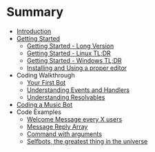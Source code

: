 # Summary

* [Introduction](README.md)
* [Getting Started](getting-started/README.md)
   * [Getting Started - Long Version](getting-started/the-long-version.md)
   * [Getting Started - Linux TL;DR](getting-started/linux-tldr.md)
   * [Getting Started - Windows TL;DR](getting-started/windows-tldr.md)
   * [Installing and Using a proper editor](getting-started/installing_and_using_a_proper_editor.md)
* Coding Walkthrough
   * [Your First Bot](coding-walkthroughs/your_basic_bot.md)
   * [Understanding Events and Handlers](coding-walkthroughs/events_and_handlers.md)
   * [Understanding Resolvables](coding-walkthroughs/understanding_resolvables.md)
* [Coding a Music Bot](coding_a_music_bot.md)
* Code Examples
   * [Welcome Message every X users](samples/welcome_message_every_x_users.md)
   * [Message Reply Array](samples/message_reply_array.md)
   * [Command with arguments](samples/command_with_arguments.md)
   * [Selfbots, the greatest thing in the universe](samples/selfbots_are_awesome.md)

